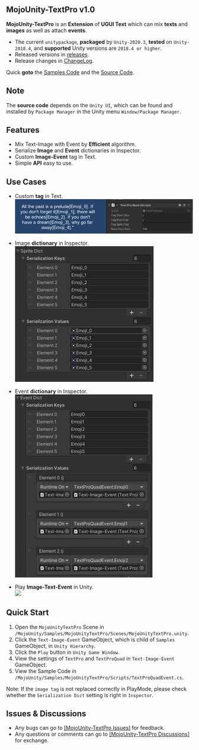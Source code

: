 ## MojoUnity-TextPro v1.0

**MojoUnity-TextPro** is an **Extension** of **UGUI Text** which can mix **texts** and **images** as well as attach **events**.

* The current `unitypackage`, **packaged** by `Unity-2020.3`, **tested** on `Unity-2018.4`, and **supported** Unity versions are `2018.4 or higher`.  
* Released versions in [releases](https://github.com/scottcgi/MojoUnity-Packages/releases).
* Release changes in [ChangeLog](./ChangeLog.md).

Quick **goto** the [Samples Code](./Src/MojoUnity/Samples/MojoUnityTextPro/Scripts/) and the [Source Code](./Src/MojoUnity/Scripts/Modules/UI).

## Note

The **source code** depends on the `Unity UI`, which can be found and installed by `Package Manager` in the Unity menu `Window/Package Manager`.

## Features

* Mix Text-Image with Event by **Efficient** algorithm.
* Serialize **Image** and **Event** dictionaries in Inspector.
* Custom **Image-Event** tag in Text.
* Simple **API** easy to use.

## Use Cases

* Custom **tag** in Text.  
  ![](./Images/CustomTag.png)
  
* Image **dictionary** in Inspector.  
  ![](./Images/ImageDictionary.png)

* Event **dictionary** in Inspector.    
  ![](./Images/EventDictionary.png)

* Play **Image-Text-Event** in Unity.  
  ![](./Images/Text-Image-Event.gif)
  
## Quick Start

1. Open the `MojoUnityTextPro` Scene in `/MojoUnity/Samples/MojoUnityTextPro/Scenes/MojoUnityTextPro.unity`.
2. Click the `Text-Image-Event` GameObject, which is child of `Samples` GameObject, in `Unity Hierarchy`.
3. Click the `Play` button in `Unity Game Window`.
4. View the settings of `TextPro` and `TextProQuad` in `Text-Image-Event` GameObject.
5. View the Sample Code in `/MojoUnity/Samples/MojoUnityTextPro/Scripts/TextProQuadEvent.cs`.

Note: If the `image tag` is not replaced correctly in PlayMode, please check whether the `Serialization Dict` setting is right in `Inspector`.

## Issues & Discussions

* Any bugs can go to [[MojoUnity-TextPro Issues]](https://github.com/scottcgi/MojoUnity-Packages/labels/MojoUnity-TextPro) for feedback.
* Any questions or comments can go to [[MojoUnity-TextPro Discussions]](https://github.com/scottcgi/MojoUnity-Packages/discussions/categories/mojounity-textpro) for exchange.
